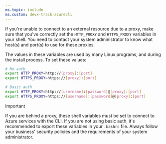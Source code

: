 ```yaml
---
ms.topic: include
ms.custom: devx-track-azurecli
---
```


If you're unable to connect to an external resource due to a proxy, make sure that you've correctly
set the `HTTP_PROXY` and `HTTPS_PROXY` variables in your shell. You need to contact your system
administrator to know what host(s) and port(s) to use for these proxies.

The values in these variables are used by many Linux programs, and during the install process. To
set these values:

```bash
# No auth
export HTTP_PROXY=http://[proxy]:[port]
export HTTPS_PROXY=https://[proxy]:[port]

# Basic auth
export HTTP_PROXY=http://[username]:[password]@[proxy]:[port]
export HTTPS_PROXY=https://[username]:[password]@[proxy]:[port]
```

> [!IMPORTANT]
> If you are behind a proxy, these shell variables must be set to connect to Azure services with the
> CLI. If you are not using basic auth, it's recommended to export these variables in your `.bashrc`
> file. Always follow your business' security policies and the requirements of your system
> administrator.

